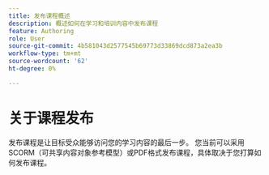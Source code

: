 ```yaml
---
title: 发布课程概述
description: 概述如何在学习和培训内容中发布课程
feature: Authoring
role: User
source-git-commit: 4b581043d2577545b69773d33869dcd873a2ea3b
workflow-type: tm+mt
source-wordcount: '62'
ht-degree: 0%

---
```


# 关于课程发布

发布课程是让目标受众能够访问您的学习内容的最后一步。 您当前可以采用SCORM（可共享内容对象参考模型）或PDF格式发布课程，具体取决于您打算如何发布课程。




